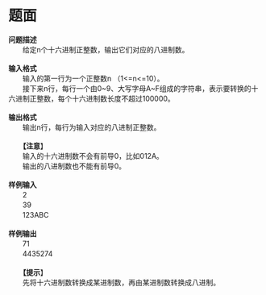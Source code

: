 # 题面



<div class="pdcont"><b>问题描述</b><b></b><br/>
　　给定n个十六进制正整数，输出它们对应的八进制数。<br/>
<br/>
<b>输入格式</b><b></b><br/>
　　输入的第一行为一个正整数n （1&lt;=n&lt;=10）。<br/>
　　接下来n行，每行一个由0~9、大写字母A~F组成的字符串，表示要转换的十六进制正整数，每个十六进制数长度不超过100000。<br/>
<br/>
<b>输出格式</b><b></b><br/>
　　输出n行，每行为输入对应的八进制正整数。<br/>
<br/>
　　<b>【注意</b><b></b>】<br/>
　　输入的十六进制数不会有前导0，比如012A。<br/>
　　输出的八进制数也不能有前导0。<br/>
<br/>
<b>样例输入</b><b></b><br/>
　　2<br/>
　　39<br/>
　　123ABC<br/>
<br/>
<b>样例输出</b><b></b><br/>
　　71<br/>
　　4435274<br/>
<br/>
　　<b><b>【</b>提示</b><b></b>】<br/>
　　先将十六进制数转换成某进制数，再由某进制数转换成八进制。</div>



